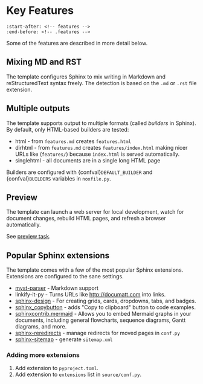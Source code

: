 # Key Features

```{include} ../../README.md
:start-after: <!-- features -->
:end-before: <!-- .features -->
```

Some of the features are described in more detail below.

## Mixing MD and RST

The template configures Sphinx to mix writing in Markdown and reStructuredText syntax freely. The detection is based on the `.md` or `.rst` file extension.

## Multiple outputs

The template supports output to multiple formats (called _builders_ in Sphinx). By default, only HTML-based builders are tested:

- html - from `features.md` creates `features.html`
- dirhtml - from `features.md` creates `features/index.html` making nicer URLs like (`features/`) because `index.html` is served automatically.
- singlehtml - all documents are in a single long HTML page

Builders are configured with {confval}`DEFAULT_BUILDER` and {confval}`BUILDERS` variables in `noxfile.py`.

## Preview

The template can launch a web server for local development, watch for document changes, rebuild HTML pages, and refresh a browser automatically.

See [preview task](#nox-preview).

<!-- TODO: Screenshot / video (animovaný png/webp?) -->

## Popular Sphinx extensions

The template comes with a few of the most popular Sphinx extensions. Extensions are configured to the sane settings.

- [myst-parser](https://myst-parser.readthedocs.io/en/latest/) - Markdown support
- linkify-it-py - Turns URLs like http://documatt.com into links.
- [sphinx-design](https://sphinx-design.readthedocs.io/en/latest/) - For creating grids, cards, dropdowns, tabs, and badges.
- [sphinx_copybutton](https://sphinx-copybutton.readthedocs.io/en/latest/) - adds "Copy to clipboard" button to code examples.
- [sphinxcontrib.mermaid](https://sphinxcontrib-mermaid-demo.readthedocs.io/en/latest/) - Allows you to embed Mermaid graphs in your documents, including general flowcharts, sequence diagrams, Gantt diagrams, and more.
- [sphinx-reredirects](https://documatt.com/sphinx-reredirects/) - manage redirects for moved pages in `conf.py`
- [sphinx-sitemap](https://sphinx-sitemap.readthedocs.io/en/latest/) - generate `sitemap.xml`

### Adding more extensions

1. Add extension to `pyproject.toml`.
1. Add extension to `extensions` list in `source/conf.py`.
